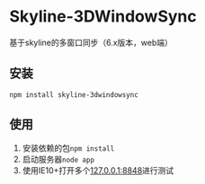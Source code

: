 # Skyline-3DWindowSync
基于skyline的多窗口同步（6.x版本，web端）

## 安装
```
npm install skyline-3dwindowsync
```

## 使用
1. 安装依赖的包```npm install```
2. 启动服务器```node app```
4. 使用IE10+打开多个[127.0.0.1:8848](http://127.0.0.1:8848/)进行测试
